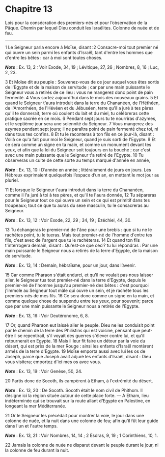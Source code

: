 # Chapitre 13

Lois pour la consécration des premiers-nés et pour l’observation de la Pâque.
Chemin par lequel Dieu conduit les Israélites.
Colonne de nuée et de feu.

***

1 Le Seigneur parla encore à Moïse, disant :2 Consacre-moi tout premier né qui ouvre un sein parmi les enfants d'Israël, tant d'entre les hommes que d'entre les bêtes : car à moi sont toutes choses.

***Note*** :  Ex. 13, 2 : Voir Exode, 34, 19 ; Lévitique, 27, 26 ; Nombres, 8, 16 ; Luc, 2, 23.


3 Et Moïse dit au peuple : Souvenez-vous de ce jour auquel vous êtes sortis de l'Egypte et de la maison de servitude ; car par une main puissante le Seigneur vous a retirés de ce lieu : vous ne mangerez donc point de pain fermenté. 4 Vous sortez aujourd'hui dans le mois des nouveaux grains. 5 Et quand le Seigneur t'aura introduit dans la terre du Chananéen, de l'Héthéen, de l'Amorrhéen, de l'Hévéen et du Jébuséen, terre qu'il a juré à tes pères qu'il te donnerait, terre où coulent du lait et du miel, tu célébreras cette pratique sacrée en ce mois. 6 Pendant sept jours tu te nourriras d'azymes, et le septième jour sera une solennité du Seigneur. 7 Vous mangerez des azymes pendant sept jours; il ne paraîtra point de pain fermenté chez toi, ni dans tous tes confins. 8 Et tu le raconteras à ton fils en ce jour-là, disant : Voilà ce qu'a fait pour moi le Seigneur, quand je suis sorti de l'Egypte. 9 Et ce sera comme un signe en ta main, et comme un monument devant tes yeux, et afin que la loi du Seigneur soit toujours
en ta bouche ; car c'est avec une main puissante que le Seigneur t'a retiré de l'Egypte. 10 Tu observeras un culte de cette sorte au temps marqué d'année en année,

***Note*** :  Ex. 13, 10 : D’année en année ; littéralement de jours en jours. Les Hébreux exprimaient quelquefois l’espace d’un an, en mettant le mot jour au pluriel.


11 Et lorsque le Seigneur t'aura introduit dans la terre du Chananéen, comme il l'a juré à toi à tes pères, et qu'il te l'aura donnée, 12 Tu sépareras pour le Seigneur tout ce qui ouvre un sein et ce qui est primitif dans tes troupeaux; tout ce que tu auras du sexe masculin, tu le consacreras au Seigneur.

***Note*** :  Ex. 13, 12 : Voir Exode, 22, 29 ; 34, 19 ; Ezéchiel, 44, 30.

13 Tu échangeras le premier-né de l'âne pour une brebis : que si tu ne le rachètes point, tu le tueras. Mais tout premier-né de l'homme d'entre tes fils, c'est avec de l'argent que tu le rachèteras. 14 Et quand ton fils t'interrogera demain, disant : Qu'est-ce que ceci? tu lui répondras : Par une main puissante le Seigneur nous a retirés de la terre d'Egypte, de la maison de servitude.

***Note*** :  Ex. 13, 14 : Demain, hébraïsme, pour un jour, dans l’avenir.

15 Car comme Pharaon s'était endurci, et qu'il ne voulait pas nous laisser aller, le Seigneur tua tout premier-né dans la terre d'Egypte, depuis le premier-né de l'homme jusqu'au premier-né des bêtes : c'est pourquoi j'immole au Seigneur tout mâle qui ouvre un sein, et je rachète tous les premiers-nés de mes fils. 16 Ce sera donc comme un signe en ta main, et comme quelque chose de suspendu entre tes yeux, pour souvenir; parce que par une main puissante le Seigneur nous a retirés de l'Egypte.

***Note*** :  Ex. 13, 16 : Voir Deutéronome, 6, 8.


17 Or, quand Pharaon eut laissé aller le peuple. Dieu ne les conduisit point par le chemin de la terre des Philistins qui est voisine, pensant que peut-être il se repentirait, s'il voyait des guerres s'élever contre lui, et qu'il retournerait en Egypte. 18 Mais il leur fit faire un détour par la voie du désert, qui est près de la mer Rouge : ainsi les enfants d'Israël montèrent armés de la terre d'Egypte. 19 Moïse emporta aussi avec lui les os de Joseph, parce que Joseph avait adjuré les enfants d'Israël, disant : Dieu vous visitera; emportez d'ici mes os avec vous.

***Note*** :  Ex. 13, 19 : Voir Genèse, 50, 24.


20 Partis donc de Socoth, ils campèrent à Etham, à l'extrémité du désert.

***Note*** :  Ex. 13, 20 : De Socoth. Socoth était le nom civil de Phithom. Il désigne ici la région située autour de cette place forte. ― A Etham, lieu indéterminée qui se trouvait sur la route allant d’Egypte en Palestine, en longeant la mer Méditerranée.

21 Or le Seigneur les précédait pour montrer la voie, le jour dans une colonne de nuée, et la nuit dans une colonne de feu; afin qu'il fût leur guide dans l'un et l'autre temps.

***Note*** :  Ex. 13, 21 : Voir Nombres, 14, 14 ; 2 Esdras, 9, 19 ; 1 Corinthiens, 10, 1.

22 Jamais la colonne de nuée ne disparut devant le peuple durant le jour, ni la colonne de feu durant la nuit.

